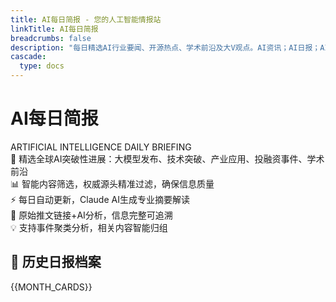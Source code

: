 ```yaml
---
title: AI每日简报 - 您的人工智能情报站
linkTitle: AI每日简报
breadcrumbs: false
description: "每日精选AI行业要闻、开源热点、学术前沿及大V观点。AI资讯；AI日报；AI知识库；AI教程；AI资讯日报；AI工具；AI Daily News"
cascade:
  type: docs
---
```


<div class="newspaper-masthead border-b-4 border-double border-gray-900 dark:border-gray-100 pb-8 mb-12">
  <div class="text-center">
    <h1 class="page-title text-5xl md:text-6xl font-bold mb-4 font-serif text-gray-900 dark:text-gray-100">
      AI每日简报
    </h1>
    <div class="sub-head-en text-lg md:text-xl text-gray-600 dark:text-gray-400 italic mb-4">
      ARTIFICIAL INTELLIGENCE DAILY BRIEFING
    </div>
    <div class="max-w-4xl mx-auto">
      <div class="grid md:grid-cols-2 gap-4 text-sm text-gray-600 dark:text-gray-400">
        <div class="flex items-center justify-center">
          <span class="mr-2">🎯</span>
          精选全球AI突破性进展：大模型发布、技术突破、产业应用、投融资事件、学术前沿
        </div>
        <div class="flex items-center justify-center">
          <span class="mr-2">📊</span>
          智能内容筛选，权威源头精准过滤，确保信息质量
        </div>
        <div class="flex items-center justify-center">
          <span class="mr-2">⚡</span>
          每日自动更新，Claude AI生成专业摘要解读
        </div>
        <div class="flex items-center justify-center">
          <span class="mr-2">🔗</span>
          原始推文链接+AI分析，信息完整可追溯
        </div>
        <div class="flex items-center justify-center">
          <span class="mr-2">💡</span>
          支持事件聚类分析，相关内容智能归组
        </div>
      </div>
    </div>
  </div>
</div>

<div class="newspaper-archive hx-mt-12">
  <h2 class="section-title text-3xl font-bold mb-8 text-center font-serif border-b-2 border-gray-900 dark:border-gray-100 pb-4">
    📅 历史日报档案
  </h2>
  
  <div class="newspaper-grid grid gap-6 md:grid-cols-2 lg:grid-cols-3 xl:grid-cols-4">
    {{MONTH_CARDS}}
  </div>
</div>